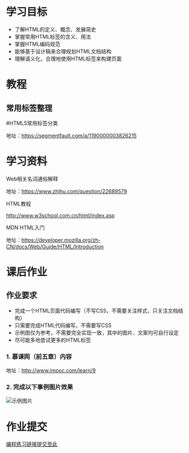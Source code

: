 # 学习目标
* 了解HTML的定义、概念、发展简史
* 掌握常用HTML标签的含义、用法
* 掌握HTML编码规范
* 能够基于设计稿来合理规划HTML文档结构
* 理解语义化，合理地使用HTML标签来构建页面


# 教程
## 常用标签整理

#HTML5常用标签分类

地址：https://segmentfault.com/a/1190000003826215





# 学习资料

Web相关名词通俗解释

地址：https://www.zhihu.com/question/22689579

HTML教程

http://www.w3school.com.cn/html/index.asp

MDN HTML入门

地址：https://developer.mozilla.org/zh-CN/docs/Web/Guide/HTML/Introduction






# 课后作业
## 作业要求
* 完成一个HTML页面代码编写（不写CSS，不需要关注样式，只关注文档结构）
* 只需要完成HTML代码编写，不需要写CSS
* 示例图仅为参考，不需要完全实现一致，其中的图片、文案均可自行设定
* 尽可能多地尝试更多的HTML标签


### 1.  慕课网（前五章）内容

地址：http://www.imooc.com/learn/9

### 2.  完成以下事例图片效果


![示例图片](http://opwasqlo2.bkt.clouddn.com/3253813-326348cfeb21070d.jpg)


# 作业提交

[编程练习链接提交至此]()
